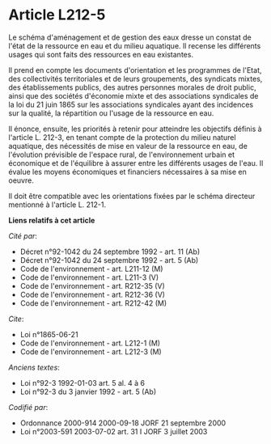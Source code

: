 # Article L212-5

Le schéma d'aménagement et de gestion des eaux dresse un constat de l'état de la ressource en eau et du milieu aquatique. Il
recense les différents usages qui sont faits des ressources en eau existantes.

Il prend en compte les documents d'orientation et les programmes de l'Etat, des collectivités territoriales et de leurs
groupements, des syndicats mixtes, des établissements publics, des autres personnes morales de droit public, ainsi que des
sociétés d'économie mixte et des associations syndicales de la loi du 21 juin 1865 sur les associations syndicales ayant des
incidences sur la qualité, la répartition ou l'usage de la ressource en eau.

Il énonce, ensuite, les priorités à retenir pour atteindre les objectifs définis à l'article L. 212-3, en tenant compte de la
protection du milieu naturel aquatique, des nécessités de mise en valeur de la ressource en eau, de l'évolution prévisible de
l'espace rural, de l'environnement urbain et économique et de l'équilibre à assurer entre les différents usages de l'eau. Il
évalue les moyens économiques et financiers nécessaires à sa mise en oeuvre.

Il doit être compatible avec les orientations fixées par le schéma directeur mentionné à l'article L. 212-1.

**Liens relatifs à cet article**

_Cité par_:

  - Décret n°92-1042 du 24 septembre 1992 - art. 11 (Ab)
  - Décret n°92-1042 du 24 septembre 1992 - art. 5 (Ab)
  - Code de l'environnement - art. L211-12 (M)
  - Code de l'environnement - art. L211-3 (V)
  - Code de l'environnement - art. R212-35 (V)
  - Code de l'environnement - art. R212-36 (V)
  - Code de l'environnement - art. R212-42 (M)

_Cite_:

  - Loi n°1865-06-21
  - Code de l'environnement - art. L212-1 (M)
  - Code de l'environnement - art. L212-3 (M)

_Anciens textes_:

  - Loi n°92-3 1992-01-03 art. 5 al. 4 à 6
  - Loi n°92-3 du 3 janvier 1992 - art. 5 (Ab)

_Codifié par_:

  - Ordonnance 2000-914 2000-09-18 JORF 21 septembre 2000
  - Loi n°2003-591 2003-07-02 art. 31 I JORF 3 juillet 2003
